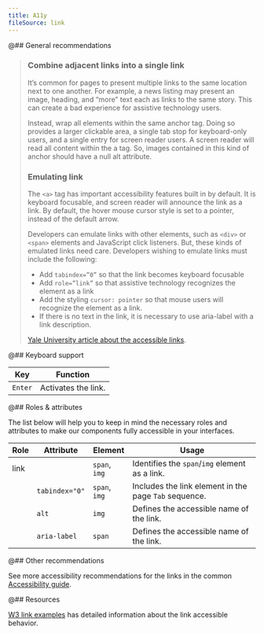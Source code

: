 ```yaml
---
title: A11y
fileSource: link
---
```


@## General recommendations

> ### Combine adjacent links into a single link
>
> It’s common for pages to present multiple links to the same location next to one another. For example, a news listing may present an image, heading, and “more” text each as links to the same story. This can create a bad experience for assistive technology users.
>
> Instead, wrap all elements within the same anchor tag. Doing so provides a larger clickable area, a single tab stop for keyboard-only users, and a single entry for screen reader users. A screen reader will read all content within the a tag. So, images contained in this kind of anchor should have a null alt attribute.
>
> ### Emulating link
>
> The `<a>` tag has important accessibility features built in by default. It is keyboard focusable, and screen reader will announce the link as a link. By default, the hover mouse cursor style is set to a pointer, instead of the default arrow.
>
> Developers can emulate links with other elements, such as `<div>` or `<span>` elements and JavaScript click listeners. But, these kinds of emulated links need care. Developers wishing to emulate links must include the following:
>
> - Add `tabindex=”0”` so that the link becomes keyboard focusable
> - Add `role=”link”` so that assistive technology recognizes the element as a link
> - Add the styling `cursor: pointer` so that mouse users will recognize the element as a link.
> - If there is no text in the link, it is necessary to use aria-label with a link description.
>
> [Yale University article about the accessible links](https://usability.yale.edu/web-accessibility/articles/links#combine-adjacent-links).

@## Keyboard support

| Key     | Function            |
| ------- | ------------------- |
| `Enter` | Activates the link. |

@## Roles & attributes

The list below will help you to keep in mind the necessary roles and attributes to make our components fully accessible in your interfaces.

| Role | Attribute      | Element       | Usage                                                 |
| ---- | -------------- | ------------- | ----------------------------------------------------- |
| link |                | `span`, `img` | Identifies the `span`/`img` element as a link.        |
|      | `tabindex="0"` | `span`, `img` | Includes the link element in the page `Tab` sequence. |
|      | `alt`          | `img`         | Defines the accessible name of the link.              |
|      | `aria-label`   | `span`        | Defines the accessible name of the link.              |

@## Other recommendations

See more accessibility recommendations for the links in the common [Accessibility guide](/core-principles/a11y/a11y-keyboard/#ae2a0e).

@## Resources

[W3 link examples](https://www.w3.org/TR/wai-aria-practices-1.1/examples/link/link.html) has detailed information about the link accessible behavior.
